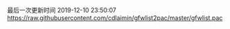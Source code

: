 最后一次更新时间 2019-12-10 23:50:07
https://raw.githubusercontent.com/cdlaimin/gfwlist2pac/master/gfwlist.pac

